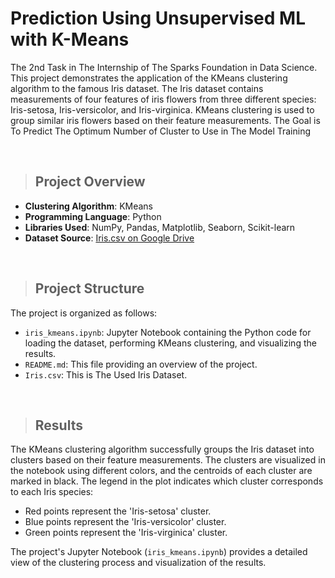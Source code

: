 # Prediction Using Unsupervised ML with K-Means
The 2nd Task in The Internship of The Sparks Foundation in Data Science. This project demonstrates the application of the KMeans clustering algorithm to the famous Iris dataset. The Iris dataset contains measurements of four features of iris flowers from three different species: Iris-setosa, Iris-versicolor, and Iris-virginica. KMeans clustering is used to group similar iris flowers based on their feature measurements. The Goal is To Predict The Optimum Number of Cluster to Use in The Model Training

&nbsp;


> ## Project Overview

- **Clustering Algorithm**: KMeans
- **Programming Language**: Python
- **Libraries Used**: NumPy, Pandas, Matplotlib, Seaborn, Scikit-learn
- **Dataset Source**: [Iris.csv on Google Drive](https://drive.google.com/file/d/11Iq7YvbWZbt8VXjfm06brx66b10YiwK-/view)

&nbsp;


> ## Project Structure

The project is organized as follows:

- `iris_kmeans.ipynb`: Jupyter Notebook containing the Python code for loading the dataset, performing KMeans clustering, and visualizing the results.
- `README.md`: This file providing an overview of the project.
- `Iris.csv`: This is The Used Iris Dataset.

&nbsp;


> ## Results

The KMeans clustering algorithm successfully groups the Iris dataset into clusters based on their feature measurements. The clusters are visualized in the notebook using different colors, and the centroids of each cluster are marked in black. The legend in the plot indicates which cluster corresponds to each Iris species:

- Red points represent the 'Iris-setosa' cluster.
- Blue points represent the 'Iris-versicolor' cluster.
- Green points represent the 'Iris-virginica' cluster.

The project's Jupyter Notebook (`iris_kmeans.ipynb`) provides a detailed view of the clustering process and visualization of the results.
